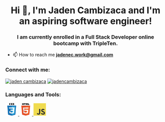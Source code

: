 <h1 align="center">Hi 👋, I'm Jaden Cambizaca and I'm an aspiring software engineer!</h1>
<h3 align="center">I am currently enrolled in a Full Stack Developer online bootcamp with TripleTen.</h3>

- 📫 How to reach me **jadenec.work@gmail.com**

<h3 align="left">Connect with me:</h3>
<p align="left">
<a href="https://www.linkedin.com/in/jaden-cambizaca-96171b30b/" target="blank"><img align="center" src="https://raw.githubusercontent.com/rahuldkjain/github-profile-readme-generator/master/src/images/icons/Social/linked-in-alt.svg" alt="jaden cambizaca" height="30" width="40" /></a>
<a href="https://instagram.com/jadencambizaca" target="blank"><img align="center" src="https://raw.githubusercontent.com/rahuldkjain/github-profile-readme-generator/master/src/images/icons/Social/instagram.svg" alt="jadencambizaca" height="30" width="40" /></a>
</p>

<h3 align="left">Languages and Tools:</h3>
<p align="left"> <a href="https://www.w3schools.com/css/" target="_blank" rel="noreferrer"> <img src="https://raw.githubusercontent.com/devicons/devicon/master/icons/css3/css3-original-wordmark.svg" alt="css3" width="40" height="40"/> </a> <a href="https://www.w3.org/html/" target="_blank" rel="noreferrer"> <img src="https://raw.githubusercontent.com/devicons/devicon/master/icons/html5/html5-original-wordmark.svg" alt="html5" width="40" height="40"/> </a> <a href="https://developer.mozilla.org/en-US/docs/Web/JavaScript" target="_blank" rel="noreferrer"> <img src="https://raw.githubusercontent.com/devicons/devicon/master/icons/javascript/javascript-original.svg" alt="javascript" width="40" height="40"/> </a> </p>
